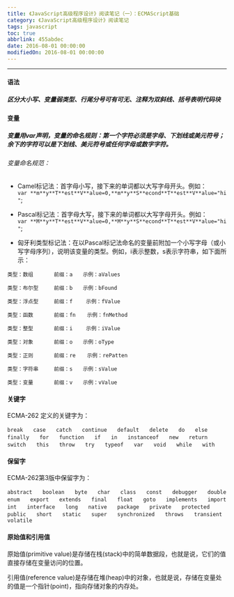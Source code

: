 ```yaml
---
title: 《JavaScript高级程序设计》阅读笔记（一）：ECMAScript基础
category: 《JavaScript高级程序设计》阅读笔记
tags: javascript
toc: true
abbrlink: 455abdec
date: 2016-08-01 00:00:00
modifiedOn: 2016-08-01 00:00:00
---
```


---------
#### 语法

##### 区分大小写、变量弱类型、行尾分号可有可无、注释为双斜线、括号表明代码块

#### 变量
##### 变量用var声明，变量的命名规则：第一个字符必须是字母、下划线或美元符号；余下的字符可以是下划线、美元符号或任何字母或数字字符。

###### 变量命名规范：

 - Camel标记法：首字母小写，接下来的单词都以大写字母开头。例如：```var **m**y**T**est**V**alue=0,**m**y**S**econd**T**est**V**alue="hi"```;

 - Pascal标记法：首字母大写，接下来的单词都以大写字母开头。例如：```var **M**y**T**est**V**alue=0,**M**y**S**econd**T**est**V**alue="hi"```;

 - 匈牙利类型标记法：在以Pascal标记法命名的变量前附加一个小写字母（或小写字母序列），说明该变量的类型。例如，i表示整数，s表示字符串，如下面所示：
 
```
类型：数组　　　　前缀：a　　示例：aValues

类型：布尔型　　　前缀：b　　示例：bFound

类型：浮点型　　　前缀：f　　 示例：fValue

类型：函数　　　　前缀：fn　  示例：fnMethod

类型：整型　　　　前缀：i　　 示例：iValue

类型：对象　　　　前缀：o　　示例：oType

类型：正则　　　　前缀：re　  示例：rePatten

类型：字符串　　　前缀：s　　示例：sValue

类型：变量　　　　前缀：v　　示例：vValue
```
#### 关键字
ECMA-262 定义的关键字为：

```
break　　case　　catch　　continue　　default　　delete　　do　　else　　finally　　for　　function　　if　　in　　instanceof　　new　　return　　switch　　this　　throw　　try　　typeof　　var　　void　　while　　with
```
#### 保留字
ECMA-262第3版中保留字为：
```
abstract　　boolean　　byte　　char　　class　　const　　debugger　　double　　enum　　export　　extends　　final　　float　　goto　　implements　　import　　int　　interface　　long　　native　　package　　private　　protected　　public　　short　　static　　super　　synchronized　　throws　　transient　　volatile
```

#### 原始值和引用值

原始值(primitive value)是存储在栈(stack)中的简单数据段，也就是说，它们的值直接存储在变量访问的位置。

引用值(reference value)是存储在堆(heap)中的对象，也就是说，存储在变量处的值是一个指针(point)，指向存储对象的内存处。


